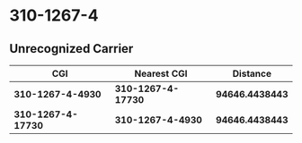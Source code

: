 # 310-1267-4
## Unrecognized Carrier


| CGI | Nearest CGI | Distance |
|-----|-------------|----------|
| **310-1267-4-4930** | **310-1267-4-17730** | **94646.4438443** |
| **310-1267-4-17730** | **310-1267-4-4930** | **94646.4438443** |
